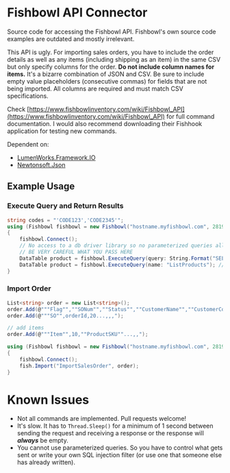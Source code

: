 # Fishbowl API Connector
Source code for accessing the Fishbowl API. Fishbowl's own source code examples are outdated and mostly irrelevant.

This API is ugly. For importing sales orders, you have to include the order details as well as any items (including shipping as an item) in the same CSV but only specify columns for the order. **Do not include column names for items.** It's a bizarre combination of JSON and CSV. Be sure to include empty value placeholders (consecutive commas) for fields that are not being imported. All columns are required and must match CSV specifications.

Check [https://www.fishbowlinventory.com/wiki/Fishbowl_API](https://www.fishbowlinventory.com/wiki/Fishbowl_API) for full command documentation. I would also recommend downloading their Fishhook application for testing new commands.

Dependent on:

- [LumenWorks.Framework.IO](https://www.nuget.org/packages/LumenWorks.Framework.IO/)
- [Newtonsoft.Json](https://www.nuget.org/packages/Newtonsoft.Json/)

## Example Usage

### Execute Query and Return Results

```C#
string codes = "'CODE123','CODE2345'";
using (Fishbowl fishbowl = new Fishbowl("hostname.myfishbowl.com", 28192, "username", "password"))
{
    fishbowl.Connect();
    // No access to a db driver library so no parameterized queries allowed
    // BE VERY CAREFUL WHAT YOU PASS HERE
    DataTable product = fishbowl.ExecuteQuery(query: String.Format("SELECT p.id, p.num, p.price, p.partId, qi.qtyonhand, p.sku FROM product p JOIN qtyinventory qi ON p.partId = qi.partid WHERE p.sku IN ({0})", codes));
    DataTable product = fishbowl.ExecuteQuery(name: "ListProducts"); // Use saved query by name
}
```

### Import Order

```C#
List<string> order = new List<string>();
order.Add(@"""Flag"",""SONum"",""Status"",""CustomerName"",""CustomerContact"",""BillToName"",""BillToAddress"",""BillToCity"",""BillToState"",""BillToZip"",""BillToCountry"",""ShipToName"",""ShipToAddress"",""ShipToCity"",""ShipToState"",""ShipToZip"",""ShipToCountry"",""ShipToResidential"",""CarrierName"",""TaxRateName"",""PriorityId"",""PONum"",""VendorPONum"",""Date"",""Salesman"",""ShippingTerms"",""PaymentTerms"",""FOB"",""Note"",""QuickBooksClassName"",""LocationGroupName"",""FulfillmentDate"",""URL"",""CarrierService"",""DateExpired"",""Phone"",""Email""");
order.Add(@"""SO"",orderId,20...,,,");

// add items
order.Add(@"""Item"",10,""ProductSKU""...,,");

using (Fishbowl fishbowl = new Fishbowl("hostname.myfishbowl.com", 28192, "username", "password"))
{
    fishbowl.Connect();
    fish.Import("ImportSalesOrder", order);
}
```

# Known Issues
- Not all commands are implemented. Pull requests welcome!
- It's slow. It has to `Thread.Sleep()` for a minimum of 1 second between sending the request and receiving a response or the response will ***always*** be empty.
- You cannot use parameterized queries. So you have to control what gets sent or write your own SQL injection filter (or use one that someone else has already written).
